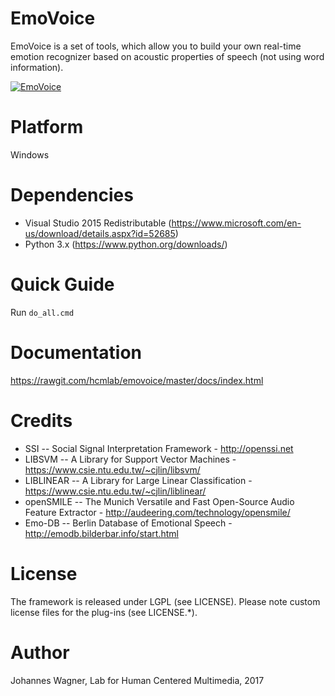 # EmoVoice
EmoVoice is a set of tools, which allow you to build your own real-time emotion recognizer based on acoustic properties of speech (not using word information).

[![EmoVoice](http://img.youtube.com/vi/wVfsHDdDJJ0/0.jpg)](http://www.youtube.com/watch?v=wVfsHDdDJJ0 "EmoVoice")

# Platform
Windows

# Dependencies
* Visual Studio 2015 Redistributable (https://www.microsoft.com/en-us/download/details.aspx?id=52685)
* Python 3.x (https://www.python.org/downloads/)

# Quick Guide

Run `do_all.cmd`

# Documentation
https://rawgit.com/hcmlab/emovoice/master/docs/index.html

# Credits
* SSI -- Social Signal Interpretation Framework - http://openssi.net
* LIBSVM -- A Library for Support Vector Machines - https://www.csie.ntu.edu.tw/~cjlin/libsvm/
* LIBLINEAR -- A Library for Large Linear Classification - https://www.csie.ntu.edu.tw/~cjlin/liblinear/
* openSMILE -- The Munich Versatile and Fast Open-Source Audio Feature Extractor - http://audeering.com/technology/opensmile/
* Emo-DB -- Berlin Database of Emotional Speech - http://emodb.bilderbar.info/start.html

# License
The framework is released under LGPL (see LICENSE).
Please note custom license files for the plug-ins (see LICENSE.*).

# Author
Johannes Wagner, Lab for Human Centered Multimedia, 2017
